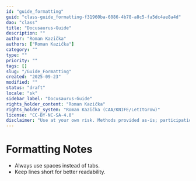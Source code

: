 ```yaml
---
id: "guide_formatting"
guid: "class-guide_formatting-f31960ba-6086-4b78-a8c5-fa5dc4ae8a4d"
dao: "class"
title: "Docusaurus-Guide"
description: ""
author: "Roman Kazička"
authors: ["Roman Kazička"]
category: ""
type: ""
priority: ""
tags: []
slug: "/Guide_Formatting"
created: "2025-09-23"
modified: ""
status: "draft"
locale: "sk"
sidebar_label: "Docusaurus-Guide"
rights_holder_content: "Roman Kazička"
rights_holder_system: "Roman Kazička (CAA/KNIFE/LetItGrow)"
license: "CC-BY-NC-SA-4.0"
disclaimer: "Use at your own risk. Methods provided as-is; participation is voluntary and context-aware."
---
```

# Formatting Notes
- Always use spaces instead of tabs.
- Keep lines short for better readability.
